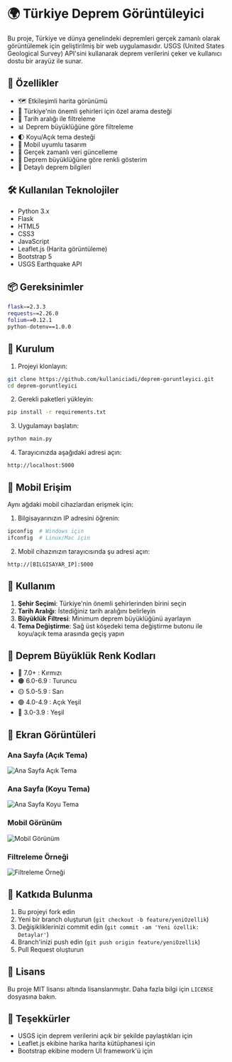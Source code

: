 # 🌍 Türkiye Deprem Görüntüleyici

Bu proje, Türkiye ve dünya genelindeki depremleri gerçek zamanlı olarak görüntülemek için geliştirilmiş bir web uygulamasıdır. USGS (United States Geological Survey) API'sini kullanarak deprem verilerini çeker ve kullanıcı dostu bir arayüz ile sunar.

## 🌟 Özellikler

- 🗺️ Etkileşimli harita görünümü
- 📍 Türkiye'nin önemli şehirleri için özel arama desteği
- 📅 Tarih aralığı ile filtreleme
- 📊 Deprem büyüklüğüne göre filtreleme
- 🌓 Koyu/Açık tema desteği
- 📱 Mobil uyumlu tasarım
- 🔄 Gerçek zamanlı veri güncelleme
- 🎨 Deprem büyüklüğüne göre renkli gösterim
- 📝 Detaylı deprem bilgileri

## 🛠️ Kullanılan Teknolojiler

- Python 3.x
- Flask
- HTML5
- CSS3
- JavaScript
- Leaflet.js (Harita görüntüleme)
- Bootstrap 5
- USGS Earthquake API

## 📦 Gereksinimler

```bash
flask==2.3.3
requests==2.26.0
folium==0.12.1
python-dotenv==1.0.0
```

## 🚀 Kurulum

1. Projeyi klonlayın:
```bash
git clone https://github.com/kullaniciadi/deprem-goruntleyici.git
cd deprem-goruntleyici
```

2. Gerekli paketleri yükleyin:
```bash
pip install -r requirements.txt
```

3. Uygulamayı başlatın:
```bash
python main.py
```

4. Tarayıcınızda aşağıdaki adresi açın:
```
http://localhost:5000
```

## 📱 Mobil Erişim

Aynı ağdaki mobil cihazlardan erişmek için:

1. Bilgisayarınızın IP adresini öğrenin:
```bash
ipconfig  # Windows için
ifconfig  # Linux/Mac için
```

2. Mobil cihazınızın tarayıcısında şu adresi açın:
```
http://[BILGISAYAR_IP]:5000
```

## 🎯 Kullanım

1. **Şehir Seçimi**: Türkiye'nin önemli şehirlerinden birini seçin
2. **Tarih Aralığı**: İstediğiniz tarih aralığını belirleyin
3. **Büyüklük Filtresi**: Minimum deprem büyüklüğünü ayarlayın
4. **Tema Değiştirme**: Sağ üst köşedeki tema değiştirme butonu ile koyu/açık tema arasında geçiş yapın

## 🎨 Deprem Büyüklük Renk Kodları

- 🔴 7.0+ : Kırmızı
- 🟠 6.0-6.9 : Turuncu
- 🟡 5.0-5.9 : Sarı
- 🟢 4.0-4.9 : Açık Yeşil
- 💚 3.0-3.9 : Yeşil

## 📸 Ekran Görüntüleri

### Ana Sayfa (Açık Tema)
![Ana Sayfa Açık Tema](screenshots/light-theme.png)

### Ana Sayfa (Koyu Tema)
![Ana Sayfa Koyu Tema](screenshots/dark-theme.png)

### Mobil Görünüm
![Mobil Görünüm](screenshots/mobile-view.png)

### Filtreleme Örneği
![Filtreleme Örneği](screenshots/filter-example.png)

## 🤝 Katkıda Bulunma

1. Bu projeyi fork edin
2. Yeni bir branch oluşturun (`git checkout -b feature/yeniOzellik`)
3. Değişikliklerinizi commit edin (`git commit -am 'Yeni özellik: Detaylar'`)
4. Branch'inizi push edin (`git push origin feature/yeniOzellik`)
5. Pull Request oluşturun

## 📄 Lisans

Bu proje MIT lisansı altında lisanslanmıştır. Daha fazla bilgi için `LICENSE` dosyasına bakın.

## 🙏 Teşekkürler

- USGS için deprem verilerini açık bir şekilde paylaştıkları için
- Leaflet.js ekibine harika harita kütüphanesi için
- Bootstrap ekibine modern UI framework'ü için 